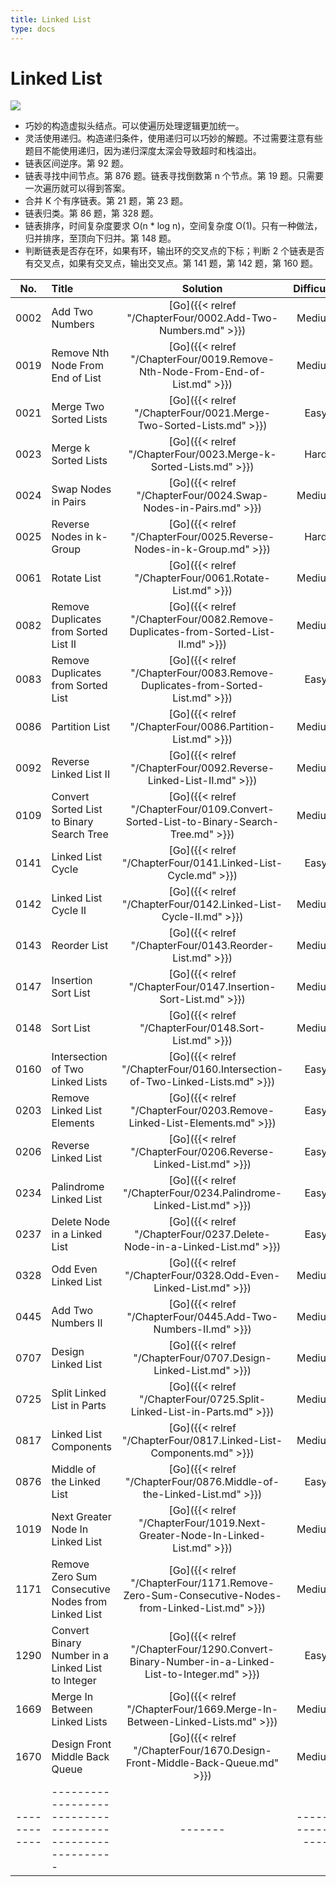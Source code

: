 ```yaml
---
title: Linked List
type: docs
---
```


# Linked List

![](https://img.halfrost.com/Leetcode/Linked_List.png)


- 巧妙的构造虚拟头结点。可以使遍历处理逻辑更加统一。
- 灵活使用递归。构造递归条件，使用递归可以巧妙的解题。不过需要注意有些题目不能使用递归，因为递归深度太深会导致超时和栈溢出。
- 链表区间逆序。第 92 题。
- 链表寻找中间节点。第 876 题。链表寻找倒数第 n 个节点。第 19 题。只需要一次遍历就可以得到答案。
- 合并 K 个有序链表。第 21 题，第 23 题。
- 链表归类。第 86 题，第 328 题。
- 链表排序，时间复杂度要求 O(n * log n)，空间复杂度 O(1)。只有一种做法，归并排序，至顶向下归并。第 148 题。
- 判断链表是否存在环，如果有环，输出环的交叉点的下标；判断 2 个链表是否有交叉点，如果有交叉点，输出交叉点。第 141 题，第 142 题，第 160 题。




| No.      | Title | Solution | Difficulty | TimeComplexity | SpaceComplexity |Favorite| Acceptance |
|:--------:|:------- | :--------: | :----------: | :----: | :-----: | :-----: |:-----: |
|0002|Add Two Numbers|[Go]({{< relref "/ChapterFour/0002.Add-Two-Numbers.md" >}})|Medium| O(n)| O(1)||35.2%|
|0019|Remove Nth Node From End of List|[Go]({{< relref "/ChapterFour/0019.Remove-Nth-Node-From-End-of-List.md" >}})|Medium| O(n)| O(1)||35.6%|
|0021|Merge Two Sorted Lists|[Go]({{< relref "/ChapterFour/0021.Merge-Two-Sorted-Lists.md" >}})|Easy| O(log n)| O(1)||55.6%|
|0023|Merge k Sorted Lists|[Go]({{< relref "/ChapterFour/0023.Merge-k-Sorted-Lists.md" >}})|Hard| O(log n)| O(1)|❤️|42.0%|
|0024|Swap Nodes in Pairs|[Go]({{< relref "/ChapterFour/0024.Swap-Nodes-in-Pairs.md" >}})|Medium| O(n)| O(1)||52.6%|
|0025|Reverse Nodes in k-Group|[Go]({{< relref "/ChapterFour/0025.Reverse-Nodes-in-k-Group.md" >}})|Hard| O(log n)| O(1)|❤️|44.2%|
|0061|Rotate List|[Go]({{< relref "/ChapterFour/0061.Rotate-List.md" >}})|Medium| O(n)| O(1)||31.6%|
|0082|Remove Duplicates from Sorted List II|[Go]({{< relref "/ChapterFour/0082.Remove-Duplicates-from-Sorted-List-II.md" >}})|Medium| O(n)| O(1)||39.0%|
|0083|Remove Duplicates from Sorted List|[Go]({{< relref "/ChapterFour/0083.Remove-Duplicates-from-Sorted-List.md" >}})|Easy| O(n)| O(1)||46.3%|
|0086|Partition List|[Go]({{< relref "/ChapterFour/0086.Partition-List.md" >}})|Medium| O(n)| O(1)|❤️|43.0%|
|0092|Reverse Linked List II|[Go]({{< relref "/ChapterFour/0092.Reverse-Linked-List-II.md" >}})|Medium| O(n)| O(1)|❤️|40.2%|
|0109|Convert Sorted List to Binary Search Tree|[Go]({{< relref "/ChapterFour/0109.Convert-Sorted-List-to-Binary-Search-Tree.md" >}})|Medium| O(log n)| O(n)||49.8%|
|0141|Linked List Cycle|[Go]({{< relref "/ChapterFour/0141.Linked-List-Cycle.md" >}})|Easy| O(n)| O(1)|❤️|42.2%|
|0142|Linked List Cycle II|[Go]({{< relref "/ChapterFour/0142.Linked-List-Cycle-II.md" >}})|Medium| O(n)| O(1)|❤️|39.3%|
|0143|Reorder List|[Go]({{< relref "/ChapterFour/0143.Reorder-List.md" >}})|Medium| O(n)| O(1)|❤️|40.2%|
|0147|Insertion Sort List|[Go]({{< relref "/ChapterFour/0147.Insertion-Sort-List.md" >}})|Medium| O(n)| O(1)|❤️|44.1%|
|0148|Sort List|[Go]({{< relref "/ChapterFour/0148.Sort-List.md" >}})|Medium| O(n log n)| O(n)|❤️|45.8%|
|0160|Intersection of Two Linked Lists|[Go]({{< relref "/ChapterFour/0160.Intersection-of-Two-Linked-Lists.md" >}})|Easy| O(n)| O(1)|❤️|42.6%|
|0203|Remove Linked List Elements|[Go]({{< relref "/ChapterFour/0203.Remove-Linked-List-Elements.md" >}})|Easy| O(n)| O(1)||39.0%|
|0206|Reverse Linked List|[Go]({{< relref "/ChapterFour/0206.Reverse-Linked-List.md" >}})|Easy| O(n)| O(1)||64.8%|
|0234|Palindrome Linked List|[Go]({{< relref "/ChapterFour/0234.Palindrome-Linked-List.md" >}})|Easy| O(n)| O(1)||40.2%|
|0237|Delete Node in a Linked List|[Go]({{< relref "/ChapterFour/0237.Delete-Node-in-a-Linked-List.md" >}})|Easy| O(n)| O(1)||66.3%|
|0328|Odd Even Linked List|[Go]({{< relref "/ChapterFour/0328.Odd-Even-Linked-List.md" >}})|Medium| O(n)| O(1)||56.9%|
|0445|Add Two Numbers II|[Go]({{< relref "/ChapterFour/0445.Add-Two-Numbers-II.md" >}})|Medium| O(n)| O(n)||56.0%|
|0707|Design Linked List|[Go]({{< relref "/ChapterFour/0707.Design-Linked-List.md" >}})|Medium| O(n)| O(1)||25.7%|
|0725|Split Linked List in Parts|[Go]({{< relref "/ChapterFour/0725.Split-Linked-List-in-Parts.md" >}})|Medium| O(n)| O(1)||52.8%|
|0817|Linked List Components|[Go]({{< relref "/ChapterFour/0817.Linked-List-Components.md" >}})|Medium| O(n)| O(1)||57.6%|
|0876|Middle of the Linked List|[Go]({{< relref "/ChapterFour/0876.Middle-of-the-Linked-List.md" >}})|Easy| O(n)| O(1)|❤️|68.9%|
|1019|Next Greater Node In Linked List|[Go]({{< relref "/ChapterFour/1019.Next-Greater-Node-In-Linked-List.md" >}})|Medium| O(n)| O(1)||58.2%|
|1171|Remove Zero Sum Consecutive Nodes from Linked List|[Go]({{< relref "/ChapterFour/1171.Remove-Zero-Sum-Consecutive-Nodes-from-Linked-List.md" >}})|Medium||||41.4%|
|1290|Convert Binary Number in a Linked List to Integer|[Go]({{< relref "/ChapterFour/1290.Convert-Binary-Number-in-a-Linked-List-to-Integer.md" >}})|Easy||||81.6%|
|1669|Merge In Between Linked Lists|[Go]({{< relref "/ChapterFour/1669.Merge-In-Between-Linked-Lists.md" >}})|Medium||||78.2%|
|1670|Design Front Middle Back Queue|[Go]({{< relref "/ChapterFour/1670.Design-Front-Middle-Back-Queue.md" >}})|Medium||||54.6%|
|------------|-------------------------------------------------------|-------| ----------------| ---------------|-------------|-------------|-------------|
